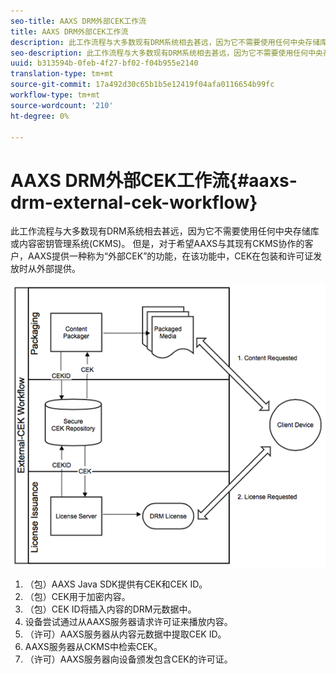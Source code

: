 ```yaml
---
seo-title: AAXS DRM外部CEK工作流
title: AAXS DRM外部CEK工作流
description: 此工作流程与大多数现有DRM系统相去甚远，因为它不需要使用任何中央存储库或内容密钥管理系统(CKMS)。
seo-description: 此工作流程与大多数现有DRM系统相去甚远，因为它不需要使用任何中央存储库或内容密钥管理系统(CKMS)。
uuid: b313594b-0feb-4f27-bf02-f04b955e2140
translation-type: tm+mt
source-git-commit: 17a492d30c65b1b5e12419f04afa0116654b99fc
workflow-type: tm+mt
source-wordcount: '210'
ht-degree: 0%

---
```



# AAXS DRM外部CEK工作流{#aaxs-drm-external-cek-workflow}

此工作流程与大多数现有DRM系统相去甚远，因为它不需要使用任何中央存储库或内容密钥管理系统(CKMS)。 但是，对于希望AAXS与其现有CKMS协作的客户，AAXS提供一种称为“外部CEK”的功能，在该功能中，CEK在包装和许可证发放时从外部提供。

![](assets/ECEK_Workflow.PNG)

1. （包）AAXS Java SDK提供有CEK和CEK ID。
1. （包）CEK用于加密内容。
1. （包）CEK ID将插入内容的DRM元数据中。
1. 设备尝试通过从AAXS服务器请求许可证来播放内容。
1. （许可）AAXS服务器从内容元数据中提取CEK ID。
1. AAXS服务器从CKMS中检索CEK。
1. （许可）AAXS服务器向设备颁发包含CEK的许可证。
